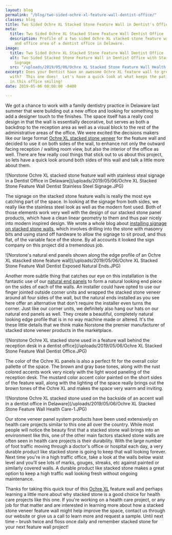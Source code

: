 ```yaml
---
layout: blog
permalink: "/blog/two-sided-ochre-xl-feature-wall-dentist-office/"
classes: blog
title: Two Sided Ochre XL Stacked Stone Feature Wall in Dentist's Office
meta:
  title: Two Sided Ochre XL Stacked Stone Feature Wall Dentist Office
  description: Profile of a two sided Ochre XL stacked stone feature wall in the reception
    and office area of a dentist office in Delaware.
image:
  title: Two Sided Ochre XL Stacked Stone Feature Wall Dentist Office
  alt: Two Sided Stacked Stone Feature Wall in Dentist Office with Stainless Steel
    Signage
  src: "/uploads/2019/05/06/Ochre XL Stacked Stone Feature Wall Health Care.JPG"
excerpt: Does your Dentist have an awesome Ochre XL feature wall to greet their patients
  with?  This one does!  Let's have a quick look at what keeps the patients and staff
  in this office smiling!
date: 2019-05-06 00:00:00 -0400

---
```

We got a chance to work with a family dentistry practice in Delaware last summer that were building out a new office and looking for something to add a designer touch to the finishes. The space itself has a really cool design in that the wall is essentially decorative, but serves as both a backdrop to the reception area as well as a visual block to the rest of the administrative areas of the office. We were excited the decisions makers like our large format [Ochre XL stacked stone veneer](https://www.norstoneusa.com/products/thin-stone-veneer-panels/ochre/) for the feature wall and decided to use it on both sides of the wall, to enhance not only the outward facing reception / waiting room view, but also the interior of the office as well. There are few really cool things that stick out to us about this project, so lets have a quick look around both sides of this wall and talk a little more about them.

![Norstone Ochre XL stacked stone feature wall with stainless steal signage in a Dentist Office in Delaware](/uploads/2019/05/06/Ochre XL Stacked Stone Feature Wall Dentist Stainless Steel Signage.JPG)

The signage on the stacked stone feature walls is really the most eye catching part of the space. In looking at the signage from both sides, we really like the stainless steel look as well as the modern font used. Both of those elements work very well with the design of our stacked stone panel products, which have a clean linear geometry to them and thus pair nicely into modern inspired design. We wrote a whole blog about [installing signage on stacked stone walls](https://www.norstoneusa.com/blog/installing-signage-on-stacked-stone/), which involves drilling into the stone with masonry bits and using stand off hardware to allow the signage to sit proud, and thus flat, of the variable face of the stone. By all accounts it looked the sign company on this project did a tremendous job.

![Norstone's natural end panels shown along the edge profile of an Ochre XL stascked stone feature wall](/uploads/2019/05/06/Ochre XL Stacked Stone Feature Wall Dentist Exposed Natural Ends.JPG)

Another more subtle thing that catches our eye on this installation is the fantastic use of our [natural end panels](https://www.norstoneusa.com/blog/natural-ends-norstone-s-latest-addition-to-standard-and-xl-series-rock-panels/) to form a natural looking end piece on the sides of each of the walls. An installer could have opted to use our finger jointed outside corner units and wrapped the stacked stone veneer around all four sides of the wall, but the natural ends installed as you see here offer an alternative that don't require the installer even turns the corner. Just like our corner units, we definitely also hang our hats on our natural end panels as well. They create a beautiful, completely natural looking edge profile that is in no way machine made or altered. It's the these little details that we think make Norstone the premier manufacturer of stacked stone veneer products in the marketplace.

![Norstone Ochre XL stacked stone used in a feature wall behind the reception desk in a dentist office](/uploads/2019/05/06/Ochre XL Stacked Stone Feature Wall Dentist Office.JPG)

The color of the Ochre XL panels is also a perfect fit for the overall color pallette of the space. The brown and gray base tones, along with the rust colored accents work very nicely with the light wood paneling of the reception desk. The mustard color accent color painted on the short sides of the feature wall, along with the lighting of the space really brings out the brown tones of the Ochre XL and makes the space very warm and inviting.

![Norstone Ochre XL stacked stone used on the backside of an accent wall in a dentist office in Delaware](/uploads/2019/05/06/Ochre XL Stacked Stone Feature Wall Health Care-1.JPG)

Our stone veneer panel system products have been used extensively on health care projects similar to this one all over the country. While most people will notice the beauty first that a stacked stone wall brings into an environment like this, one of the other main factors stacked stone walls are often seen in health care projects is their durability. With the large number of foot traffic moving through a doctor's office or hospital each day, a very durable product like stacked stone is going to keep that wall looking forever. Next time you're in a high traffic office, take a look at the walls below waist level and you'll see lots of marks, gouges, streaks, etc against painted or similarly covered walls. A durable product like stacked stone makes a great option to keep a high traffic wall looking fresh without ongoing maintenance.

Thanks for taking this quick tour of this [Ochre XL](https://www.norstoneusa.com/gallery/xlx-rock-panels/ochre/) feature wall and perhaps learning a little more about why stacked stone is a good choice for health care projects like this one. If you're working on a health care project, or any job for that matter and are interested in learning more about how a stacked stone veneer feature wall might help improve the space, contact us through our website or give us a call to learn more and request a sample. Until next time – brush twice and floss once daily and remember stacked stone for your next feature wall project! 